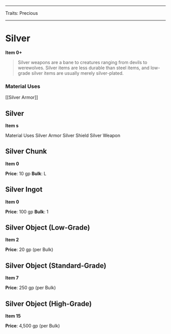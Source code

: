 
---

Traits: Precious

---

# Silver

**Item 0+**

> Silver weapons are a bane to creatures ranging from devils to werewolves. Silver items are less durable than steel items, and low-grade silver items are usually merely silver-plated.

### Material Uses

[[Silver Armor]]

## Silver

**Item s**

Material Uses
Silver Armor
Silver Shield
Silver Weapon

## Silver Chunk

**Item 0**

**Price**: 10 gp
**Bulk**: L

## Silver Ingot

**Item 0**

**Price**: 100 gp
**Bulk**: 1

## Silver Object (Low-Grade)

**Item 2**

**Price**: 20 gp (per Bulk)

## Silver Object (Standard-Grade)

**Item 7**

**Price**: 250 gp (per Bulk)

## Silver Object (High-Grade)

**Item 15**

**Price**: 4,500 gp (per Bulk)
